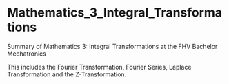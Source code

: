 # Mathematics_3_Integral_Transformations
Summary of Mathematics 3: Integral Transformations at the FHV Bachelor Mechatronics 

This includes the Fourier Transformation, Fourier Series, Laplace Transformation and the Z-Transformation. 
